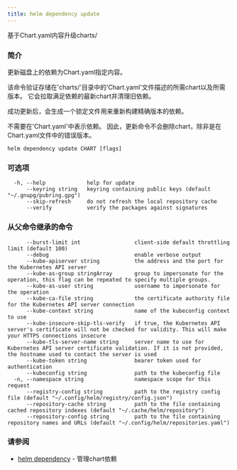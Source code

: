 ```yaml
---
title: helm dependency update
---
```

基于Chart.yaml内容升级charts/

### 简介

更新磁盘上的依赖为Chart.yaml指定内容。

该命令验证存储在'charts/'目录中的'Chart.yaml'文件描述的所需chart以及所需版本。
它会拉取满足依赖的最新chart并清理旧依赖。

成功更新后，会生成一个锁定文件用来重新构建精确版本的依赖。

不需要在'Chart.yaml'中表示依赖。 因此，更新命令不会删除chart，除非是在Chart.yaml文件中的错误版本。

```shell
helm dependency update CHART [flags]
```

### 可选项

```shell
  -h, --help             help for update
      --keyring string   keyring containing public keys (default "~/.gnupg/pubring.gpg")
      --skip-refresh     do not refresh the local repository cache
      --verify           verify the packages against signatures
```

### 从父命令继承的命令

```shell
      --burst-limit int                 client-side default throttling limit (default 100)
      --debug                           enable verbose output
      --kube-apiserver string           the address and the port for the Kubernetes API server
      --kube-as-group stringArray       group to impersonate for the operation, this flag can be repeated to specify multiple groups.
      --kube-as-user string             username to impersonate for the operation
      --kube-ca-file string             the certificate authority file for the Kubernetes API server connection
      --kube-context string             name of the kubeconfig context to use
      --kube-insecure-skip-tls-verify   if true, the Kubernetes API server's certificate will not be checked for validity. This will make your HTTPS connections insecure
      --kube-tls-server-name string     server name to use for Kubernetes API server certificate validation. If it is not provided, the hostname used to contact the server is used
      --kube-token string               bearer token used for authentication
      --kubeconfig string               path to the kubeconfig file
  -n, --namespace string                namespace scope for this request
      --registry-config string          path to the registry config file (default "~/.config/helm/registry/config.json")
      --repository-cache string         path to the file containing cached repository indexes (default "~/.cache/helm/repository")
      --repository-config string        path to the file containing repository names and URLs (default "~/.config/helm/repositories.yaml")
```

### 请参阅

- [helm dependency](/helm/helm_dependency.md) - 管理chart依赖
